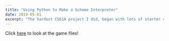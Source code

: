 ```yaml
---
title: "Using Python to Make a Scheme Interpreter"
date: 2019-05-01
excerpt: "The hardest CS61A project I did, began with lots of starter code."
---
```


Click [here](https://github.com/poptropicaman52/scheme_interpreter) to look at the game files!